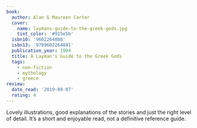```yaml
---
book:
  author: Alan & Maureen Carter
  cover:
    name: laymans-guide-to-the-greek-gods.jpg
    tint_color: '#915e5b'
  isbn10: '9602264888'
  isbn13: '9789602264881'
  publication_year: 1994
  title: A Layman's Guide to the Greek Gods
  tags:
    - non-fiction
    - mythology
    - greece
review:
  date_read: '2019-09-07'
  rating: 4
---
```


Lovely illustrations, good explanations of the stories and just the right level of detail. It’s a short and enjoyable read, not a definitive reference guide.